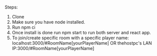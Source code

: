 Steps:

1. Clone
2. Make sure you have node installed.
3. Run
    npm ci
4. Once install is done run
    npm start
    to run both server and react app.
5. To join/create specific room with a specific player name:
    localhost:3000/#RoomName[yourPlayerName]
                    OR
    thehostpc's LAN IP:3000/#RoomName[yourPlayerName]
